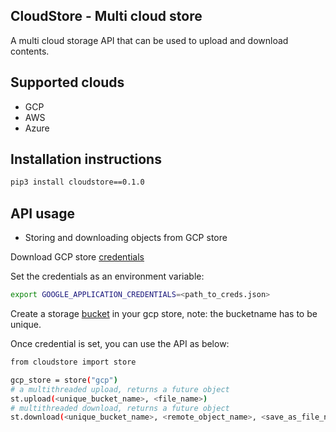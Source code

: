 ## CloudStore - Multi cloud store

A multi cloud storage API that can be used to upload and download contents.

## Supported clouds

- GCP
- AWS
- Azure

## Installation instructions

```bash
pip3 install cloudstore==0.1.0

```

## API usage

- Storing and downloading objects from GCP store

Download GCP store [credentials](https://console.cloud.google.com/apis/credentials/serviceaccountkey)

Set the credentials as an environment variable:

```bash
export GOOGLE_APPLICATION_CREDENTIALS=<path_to_creds.json> 
```

Create a storage [bucket](https://cloud.google.com/storage/docs/creating-buckets) in your gcp store, note: the bucketname has to be unique.

Once credential is set, you can use the API as below:


```bash
from cloudstore import store

gcp_store = store("gcp")
# a multithreaded upload, returns a future object
st.upload(<unique_bucket_name>, <file_name>)
# multithreaded download, returns a future object
st.download(<unique_bucket_name>, <remote_object_name>, <save_as_file_name>)
```
